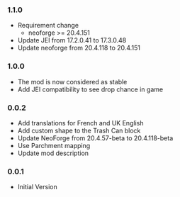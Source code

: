 ### 1.1.0

- Requirement change
  - neoforge >= 20.4.151
- Update JEI from 17.2.0.41 to 17.3.0.48
- Update neoforge from 20.4.118 to 20.4.151

### 1.0.0

- The mod is now considered as stable
- Add JEI compatibility to see drop chance in game

### 0.0.2

- Add translations for French and UK English
- Add custom shape to the Trash Can block
- Update NeoForge from 20.4.57-beta to 20.4.118-beta
- Use Parchment mapping
- Update mod description

### 0.0.1

- Initial Version